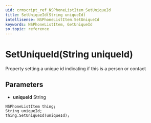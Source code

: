 ```yaml
---
uid: crmscript_ref_NSPhoneListItem_SetUniqueId
title: SetUniqueId(String uniqueId)
intellisense: NSPhoneListItem.SetUniqueId
keywords: NSPhoneListItem, GetUniqueId
so.topic: reference
---
```


# SetUniqueId(String uniqueId)

Property setting a unique id indicating if this is a person or contact

## Parameters

* **uniqueId** String

```crmscript
NSPhoneListItem thing;
String uniqueId;
thing.SetUniqueId(uniqueId);
```

